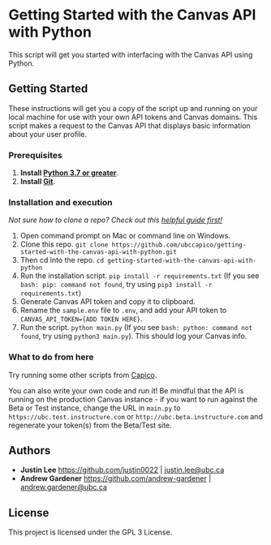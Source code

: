 # Getting Started with the Canvas API with Python

This script will get you started with interfacing with the Canvas API using Python.

## Getting Started
These instructions will get you a copy of the script up and running on your local machine for use with your own API tokens and Canvas domains. This script makes a request to the Canvas API that displays basic information about your user profile.

### Prerequisites

1. **Install [Python 3.7 or greater](https://www.python.org/downloads/)**.
2. **Install [Git](https://git-scm.com/downloads)**.

### Installation and execution

*Not sure how to clone a repo? Check out this [helpful guide first!](https://codeburst.io/git-and-github-in-a-nutshell-b0a3cc06458f)*

1. Open command prompt on Mac or command line on Windows.
1. Clone this repo. `git clone https://github.com/ubccapico/getting-started-with-the-canvas-api-with-python.git`
1. Then cd into the repo. `cd getting-started-with-the-canvas-api-with-python`
1. Run the installation script. `pip install -r requirements.txt` (If you see `bash: pip: command not found`, try using `pip3 install -r requirements.txt`)
1. Generate Canvas API token and copy it to clipboard.
1. Rename the `sample.env` file to `.env`, and add your API token to `CANVAS_API_TOKEN={ADD TOKEN HERE}`.
1. Run the script. `python main.py` (If you see `bash: python: command not found`, try using `python3 main.py`). This should log your Canvas info.

### What to do from here

Try running some other scripts from [Capico](https://github.com/ubccapico). 

You can also write your own code and run it! Be mindful that the API is running on the production Canvas instance - if you want to run against the Beta or Test instance, change the URL in `main.py` to `https://ubc.test.instructure.com` or `http://ubc.beta.instructure.com` and regenerate your token(s) from the Beta/Test site.

## Authors

* **Justin Lee**
https://github.com/justin0022 | justin.lee@ubc.ca
* **Andrew Gardener**
https://github.com/andrew-gardener | andrew.gardener@ubc.ca

## License

This project is licensed under the GPL 3 License.
